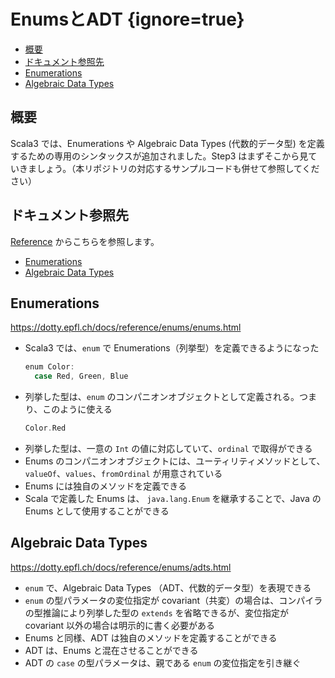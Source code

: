 # EnumsとADT {ignore=true}

<!-- @import "[TOC]" {cmd="toc" depthFrom=1 depthTo=6 orderedList=false} -->

<!-- code_chunk_output -->

- [概要](#概要)
- [ドキュメント参照先](#ドキュメント参照先)
- [Enumerations](#enumerations)
- [Algebraic Data Types](#algebraic-data-types)

<!-- /code_chunk_output -->

## 概要

Scala3 では、Enumerations や Algebraic Data Types (代数的データ型) を定義するための専用のシンタックスが追加されました。Step3 はまずそこから見ていきましょう。（本リポジトリの対応するサンプルコードも併せて参照してください）

## ドキュメント参照先

[Reference](https://dotty.epfl.ch/docs/reference/overview.html) からこちらを参照します。

- [Enumerations](https://dotty.epfl.ch/docs/reference/enums/enums.html)
- [Algebraic Data Types](https://dotty.epfl.ch/docs/reference/enums/adts.html)

## Enumerations

https://dotty.epfl.ch/docs/reference/enums/enums.html

- Scala3 では、`enum` で Enumerations（列挙型）を定義できるようになった
  ```scala
  enum Color:
    case Red, Green, Blue
  ```
- 列挙した型は、`enum` のコンパニオンオブジェクトとして定義される。つまり、このように使える
  ```scala
  Color.Red
  ```
- 列挙した型は、一意の `Int` の値に対応していて、`ordinal` で取得ができる
- Enums のコンパニオンオブジェクトには、ユーティリティメソッドとして、`valueOf`、`values`、`fromOrdinal` が用意されている
- Enums には独自のメソッドを定義できる
- Scala で定義した Enums は、 `java.lang.Enum` を継承することで、Java の Enums として使用することができる

## Algebraic Data Types

https://dotty.epfl.ch/docs/reference/enums/adts.html

- `enum` で、Algebraic Data Types （ADT、代数的データ型）を表現できる
- `enum` の型パラメータの変位指定が covariant（共変）の場合は、コンパイラの型推論により列挙した型の `extends` を省略できるが、変位指定が covariant 以外の場合は明示的に書く必要がある
- Enums と同様、ADT は独自のメソッドを定義することができる 
- ADT は、Enums と混在させることができる
- ADT の `case` の型パラメータは、親である `enum` の変位指定を引き継ぐ
